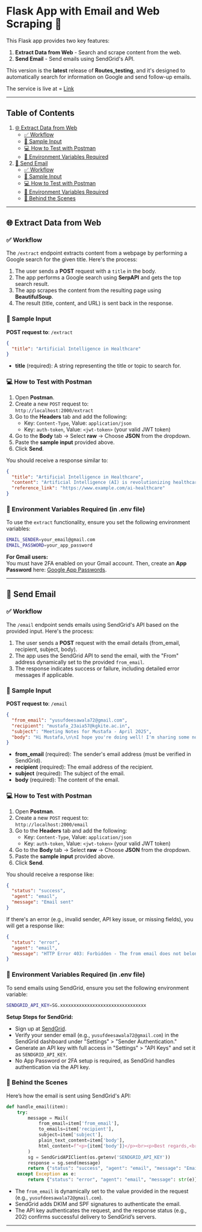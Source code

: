 

# Flask App with Email and Web Scraping 🚀

This Flask app provides two key features:
1. **Extract Data from Web** - Search and scrape content from the web.
2. **Send Email** - Send emails using SendGrid's API.

This version is the **latest** release of **Routes_testing**, and it's designed to automatically search for information on Google and send follow-up emails.

The service is live at = [Link](https://meet-sync-backend-2.onrender.com/)

---

## Table of Contents

1. [🌐 Extract Data from Web](#extract-data-from-web)
    - [✅ Workflow](#workflow)
    - [🧪 Sample Input](#sample-input)
    - [💻 How to Test with Postman](#how-to-test-with-postman)
    - [🔧 Environment Variables Required](#environment-variables-required)
2. [📧 Send Email](#send-email)
    - [✅ Workflow](#workflow-1)
    - [📩 Sample Input](#sample-input-1)
    - [💻 How to Test with Postman](#how-to-test-with-postman-1)
    - [🔧 Environment Variables Required](#environment-variables-required-1)
    - [🧠 Behind the Scenes](#behind-the-scenes)

---

## 🌐 Extract Data from Web

### ✅ Workflow
The `/extract` endpoint extracts content from a webpage by performing a Google search for the given title. Here's the process:
1. The user sends a **POST** request with a `title` in the body.
2. The app performs a Google search using **SerpAPI** and gets the top search result.
3. The app scrapes the content from the resulting page using **BeautifulSoup**.
4. The result (title, content, and URL) is sent back in the response.

### 🧪 Sample Input
**POST request to**: `/extract`

```json
{
  "title": "Artificial Intelligence in Healthcare"
}
```

- **title** (required): A string representing the title or topic to search for.

### 💻 How to Test with Postman
1. Open **Postman**.
2. Create a new `POST` request to:  
   `http://localhost:2000/extract`
3. Go to the **Headers** tab and add the following:
   - Key: `Content-Type`, Value: `application/json`
   - Key: `auth-token`, Value: `<jwt-token>` (your valid JWT token)
4. Go to the **Body** tab → Select **raw** → Choose **JSON** from the dropdown.
5. Paste the **sample input** provided above.
6. Click **Send**.

You should receive a response similar to:

```json
{
  "title": "Artificial Intelligence in Healthcare",
  "content": "Artificial Intelligence (AI) is revolutionizing healthcare by enhancing diagnostics...",
  "reference_link": "https://www.example.com/ai-healthcare"
}
```

### 🔧 Environment Variables Required (in .env file)
To use the `extract` functionality, ensure you set the following environment variables:
```bash
EMAIL_SENDER=your_email@gmail.com
EMAIL_PASSWORD=your_app_password
```

**For Gmail users:**  
You must have 2FA enabled on your Gmail account. Then, create an **App Password** here: [Google App Passwords](https://myaccount.google.com/apppasswords).

---

## 📧 Send Email

### ✅ Workflow
The `/email` endpoint sends emails using SendGrid's API based on the provided input. Here's the process:
1. The user sends a **POST** request with the email details (from_email, recipient, subject, body).
2. The app uses the SendGrid API to send the email, with the "From" address dynamically set to the provided `from_email`.
3. The response indicates success or failure, including detailed error messages if applicable.

### 📩 Sample Input
**POST request to**: `/email`

```json
{
  "from_email": "yusufdeesawala72@gmail.com",
  "recipient": "mustafa_23aia57@kgkite.ac.in",
  "subject": "Meeting Notes for Mustafa - April 2025",
  "body": "Hi Mustafa,\n\nI hope you're doing well! I'm sharing some notes from our recent meeting. Let me know if you have any questions.\n\nBest regards,\nYusuf"
}
```

- **from_email** (required): The sender's email address (must be verified in SendGrid).
- **recipient** (required): The email address of the recipient.
- **subject** (required): The subject of the email.
- **body** (required): The content of the email.

### 💻 How to Test with Postman
1. Open **Postman**.
2. Create a new `POST` request to:  
   `http://localhost:2000/email`
3. Go to the **Headers** tab and add the following:
   - Key: `Content-Type`, Value: `application/json`
   - Key: `auth-token`, Value: `<jwt-token>` (your valid JWT token)
4. Go to the **Body** tab → Select **raw** → Choose **JSON** from the dropdown.
5. Paste the **sample input** provided above.
6. Click **Send**.

You should receive a response like:

```json
{
  "status": "success",
  "agent": "email",
  "message": "Email sent"
}
```

If there's an error (e.g., invalid sender, API key issue, or missing fields), you will get a response like:

```json
{
  "status": "error",
  "agent": "email",
  "message": "HTTP Error 403: Forbidden - The from email does not belong to a verified sender identity"
}
```

### 🔧 Environment Variables Required (in .env file)
To send emails using SendGrid, ensure you set the following environment variable:
```bash
SENDGRID_API_KEY=SG.xxxxxxxxxxxxxxxxxxxxxxxxxxxxxxxx
```

**Setup Steps for SendGrid:**
- Sign up at [SendGrid](https://sendgrid.com/).
- Verify your sender email (e.g., `yusufdeesawala72@gmail.com`) in the SendGrid dashboard under "Settings" > "Sender Authentication."
- Generate an API key with full access in "Settings" > "API Keys" and set it as `SENDGRID_API_KEY`.
- No App Password or 2FA setup is required, as SendGrid handles authentication via the API key.

### 🧠 Behind the Scenes
Here’s how the email is sent using SendGrid's API:

```python
def handle_email(item):
    try:
        message = Mail(
            from_email=item['from_email'],
            to_emails=item['recipient'],
            subject=item['subject'],
            plain_text_content=item['body'],
            html_content=f"<p>{item['body']}</p><br><p>Best regards,<br>{item['from_email']}</p>"
        )
        sg = SendGridAPIClient(os.getenv('SENDGRID_API_KEY'))
        response = sg.send(message)
        return {"status": "success", "agent": "email", "message": "Email sent"}
    except Exception as e:
        return {"status": "error", "agent": "email", "message": str(e)}
```

- The `from_email` is dynamically set to the value provided in the request (e.g., `yusufdeesawala72@gmail.com`).
- SendGrid adds DKIM and SPF signatures to authenticate the email.
- The API key authenticates the request, and the response status (e.g., 202) confirms successful delivery to SendGrid’s servers.

---
